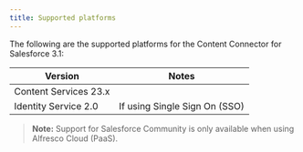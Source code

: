 ```yaml
---
title: Supported platforms
---
```


The following are the supported platforms for the Content Connector for Salesforce 3.1:

| Version | Notes |
| ------- | ----- |
| Content Services 23.x | |
| Identity Service 2.0 | If using Single Sign On (SSO) |

> **Note:** Support for Salesforce Community is only available when using Alfresco Cloud (PaaS).
